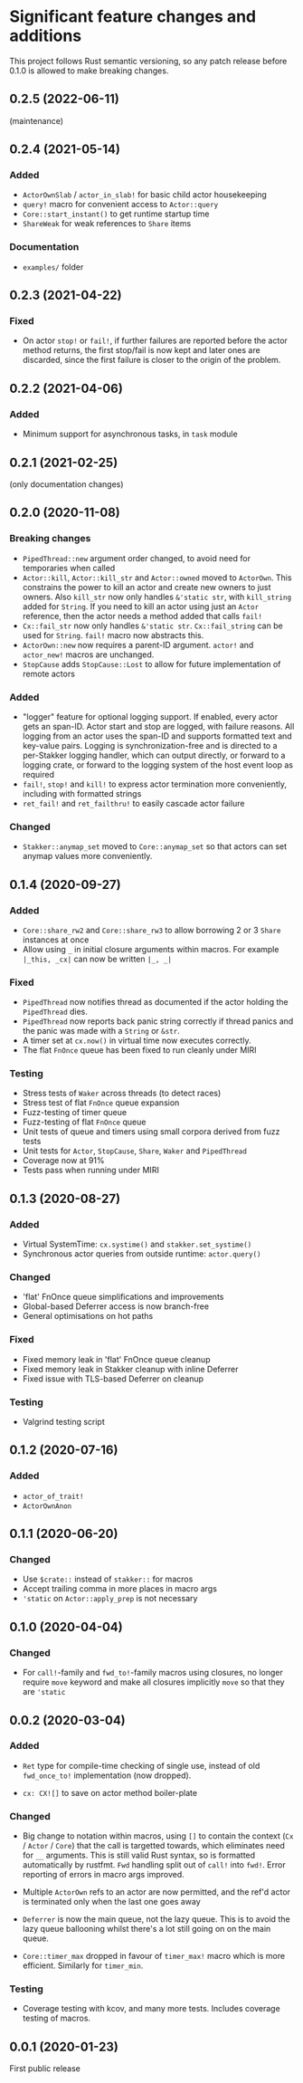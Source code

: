# Significant feature changes and additions

This project follows Rust semantic versioning, so any patch release
before 0.1.0 is allowed to make breaking changes.

<!-- see keepachangelog.com for format ideas -->

## 0.2.5 (2022-06-11)

(maintenance)

## 0.2.4 (2021-05-14)

### Added

- `ActorOwnSlab` / `actor_in_slab!` for basic child actor housekeeping
- `query!` macro for convenient access to `Actor::query`
- `Core::start_instant()` to get runtime startup time
- `ShareWeak` for weak references to `Share` items

### Documentation

- `examples/` folder

## 0.2.3 (2021-04-22)

### Fixed

- On actor `stop!` or `fail!`, if further failures are reported before
  the actor method returns, the first stop/fail is now kept and later
  ones are discarded, since the first failure is closer to the origin
  of the problem.

## 0.2.2 (2021-04-06)

### Added

- Minimum support for asynchronous tasks, in `task` module

## 0.2.1 (2021-02-25)

(only documentation changes)

## 0.2.0 (2020-11-08)

### Breaking changes

- `PipedThread::new` argument order changed, to avoid need for
  temporaries when called
- `Actor::kill`, `Actor::kill_str` and `Actor::owned` moved to
  `ActorOwn`.  This constrains the power to kill an actor and create
  new owners to just owners.  Also `kill_str` now only handles
  `&'static str`, with `kill_string` added for `String`.  If you need
  to kill an actor using just an `Actor` reference, then the actor
  needs a method added that calls `fail!`
- `Cx::fail_str` now only handles `&'static str`.  `Cx::fail_string`
  can be used for `String`.  `fail!` macro now abstracts this.
- `ActorOwn::new` now requires a parent-ID argument.  `actor!` and
  `actor_new!` macros are unchanged.
- `StopCause` adds `StopCause::Lost` to allow for future
  implementation of remote actors

### Added

- "logger" feature for optional logging support.  If enabled, every
  actor gets an span-ID.  Actor start and stop are logged, with
  failure reasons.  All logging from an actor uses the span-ID and
  supports formatted text and key-value pairs.  Logging is
  synchronization-free and is directed to a per-Stakker logging
  handler, which can output directly, or forward to a logging crate,
  or forward to the logging system of the host event loop as required
- `fail!`, `stop!` and `kill!` to express actor termination more
  conveniently, including with formatted strings
- `ret_fail!` and `ret_failthru!` to easily cascade actor failure

### Changed

- `Stakker::anymap_set` moved to `Core::anymap_set` so that actors can
  set anymap values more conveniently.

## 0.1.4 (2020-09-27)

### Added

- `Core::share_rw2` and `Core::share_rw3` to allow borrowing 2 or 3
  `Share` instances at once
- Allow using `_` in initial closure arguments within macros.  For
  example `|_this, _cx|` can now be written `|_, _|`

### Fixed

- `PipedThread` now notifies thread as documented if the actor holding
  the `PipedThread` dies.
- `PipedThread` now reports back panic string correctly if thread
  panics and the panic was made with a `String` or `&str`.
- A timer set at `cx.now()` in virtual time now executes correctly.
- The flat `FnOnce` queue has been fixed to run cleanly under MIRI

### Testing

- Stress tests of `Waker` across threads (to detect races)
- Stress test of flat `FnOnce` queue expansion
- Fuzz-testing of timer queue
- Fuzz-testing of flat `FnOnce` queue
- Unit tests of queue and timers using small corpora derived from fuzz tests
- Unit tests for `Actor`, `StopCause`, `Share`, `Waker` and `PipedThread`
- Coverage now at 91%
- Tests pass when running under MIRI

## 0.1.3 (2020-08-27)

### Added

- Virtual SystemTime: `cx.systime()` and `stakker.set_systime()`
- Synchronous actor queries from outside runtime: `actor.query()`

### Changed

- 'flat' FnOnce queue simplifications and improvements
- Global-based Deferrer access is now branch-free
- General optimisations on hot paths

### Fixed

- Fixed memory leak in 'flat' FnOnce queue cleanup
- Fixed memory leak in Stakker cleanup with inline Deferrer
- Fixed issue with TLS-based Deferrer on cleanup

### Testing

- Valgrind testing script

## 0.1.2 (2020-07-16)

### Added

- `actor_of_trait!`
- `ActorOwnAnon`

## 0.1.1 (2020-06-20)

### Changed

- Use `$crate::` instead of `stakker::` for macros
- Accept trailing comma in more places in macro args
- `'static` on `Actor::apply_prep` is not necessary

## 0.1.0 (2020-04-04)

### Changed

- For `call!`-family and `fwd_to!`-family macros using closures, no
  longer require `move` keyword and make all closures implicitly
  `move` so that they are `'static`

## 0.0.2 (2020-03-04)

### Added

- `Ret` type for compile-time checking of single use, instead of old
  `fwd_once_to!` implementation (now dropped).

- `cx: CX![]` to save on actor method boiler-plate

### Changed

- Big change to notation within macros, using `[]` to contain the
  context (`Cx` / `Actor` / `Core`) that the call is targetted
  towards, which eliminates need for `__` arguments.  This is still
  valid Rust syntax, so is formatted automatically by rustfmt.  `Fwd`
  handling split out of `call!` into `fwd!`.  Error reporting of
  errors in macro args improved.

- Multiple `ActorOwn` refs to an actor are now permitted, and the
  ref'd actor is terminated only when the last one goes away

- `Deferrer` is now the main queue, not the lazy queue.  This is to
  avoid the lazy queue ballooning whilst there's a lot still going on
  on the main queue.

- `Core::timer_max` dropped in favour of `timer_max!` macro which is
  more efficient.  Similarly for `timer_min`.

### Testing

- Coverage testing with kcov, and many more tests.  Includes coverage
  testing of macros.

## 0.0.1 (2020-01-23)

First public release

<!-- Local Variables: -->
<!-- mode: markdown -->
<!-- End: -->
